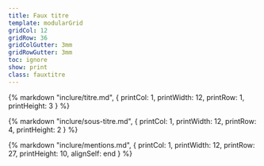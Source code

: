 ```yaml
---
title: Faux titre
template: modularGrid
gridCol: 12
gridRow: 36
gridColGutter: 3mm
gridRowGutter: 3mm
toc: ignore
show: print
class: fauxtitre
---
```


{% markdown "inclure/titre.md", { 
  printCol: 1,
  printWidth: 12,
  printRow: 1,
  printHeight: 3
} %}

{% markdown "inclure/sous-titre.md", { 
  printCol: 1,
  printWidth: 12,
  printRow: 4,
  printHeight: 2
} %}

{% markdown "inclure/mentions.md", { 
  printCol: 1,
  printWidth: 12,
  printRow: 27,
  printHeight: 10,
  alignSelf: end
} %}
